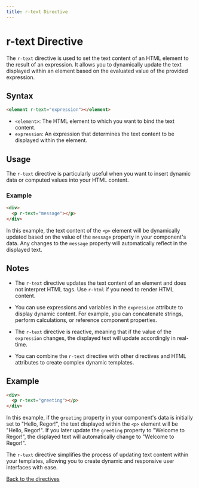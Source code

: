 ```yaml
---
title: r-text Directive
---
```


# r-text Directive

The `r-text` directive is used to set the text content of an HTML element to the result of an expression. It allows you to dynamically update the text displayed within an element based on the evaluated value of the provided expression.

## Syntax

```html
<element r-text="expression"></element>
```

- `<element>`: The HTML element to which you want to bind the text content.
- `expression`: An expression that determines the text content to be displayed within the element.

## Usage

The `r-text` directive is particularly useful when you want to insert dynamic data or computed values into your HTML content.

### Example

```html
<div>
  <p r-text="message"></p>
</div>
```

In this example, the text content of the `<p>` element will be dynamically updated based on the value of the `message` property in your component's data. Any changes to the `message` property will automatically reflect in the displayed text.

## Notes

- The `r-text` directive updates the text content of an element and does not interpret HTML tags. Use `r-html` if you need to render HTML content.

- You can use expressions and variables in the `expression` attribute to display dynamic content. For example, you can concatenate strings, perform calculations, or reference component properties.

- The `r-text` directive is reactive, meaning that if the value of the `expression` changes, the displayed text will update accordingly in real-time.

- You can combine the `r-text` directive with other directives and HTML attributes to create complex dynamic templates.

## Example

```html
<div>
  <p r-text="greeting"></p>
</div>
```

In this example, if the `greeting` property in your component's data is initially set to "Hello, Regor!", the text displayed within the `<p>` element will be "Hello, Regor!". If you later update the `greeting` property to "Welcome to Regor!", the displayed text will automatically change to "Welcome to Regor!".

The `r-text` directive simplifies the process of updating text content within your templates, allowing you to create dynamic and responsive user interfaces with ease.

[Back to the directives](directives.md)
